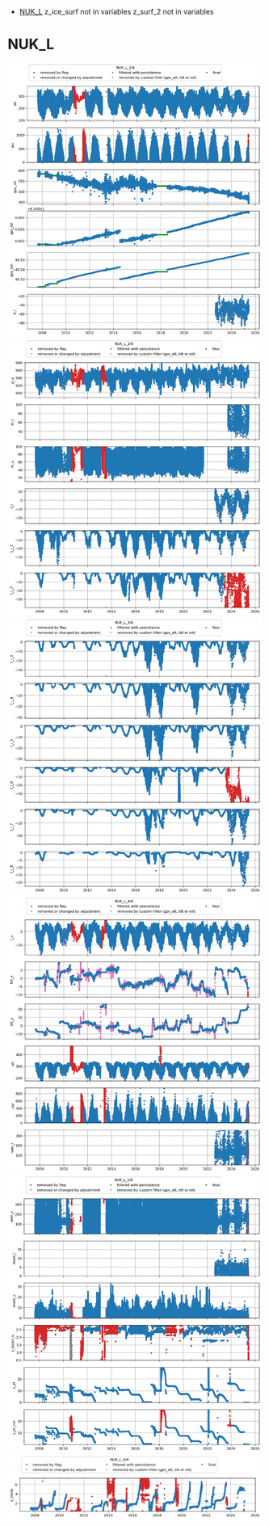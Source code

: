 * [NUK_L](#s1)
z_ice_surf not in variables
z_surf_2 not in variables
# <a id='s1' />NUK_L
![](../figures/flags/NUK_L_0.png)
![](../figures/flags/NUK_L_1.png)
![](../figures/flags/NUK_L_2.png)
![](../figures/flags/NUK_L_3.png)
![](../figures/flags/NUK_L_4.png)
![](../figures/flags/NUK_L_5.png)
 
